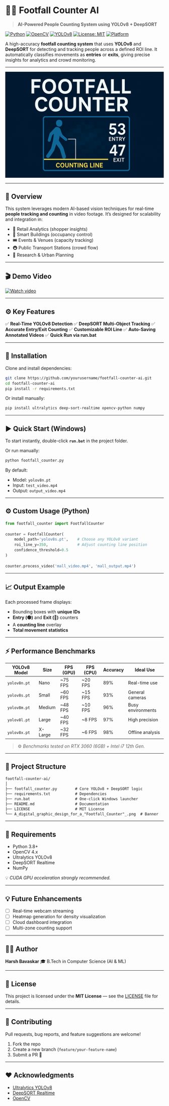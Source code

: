 # 🧍‍♂️ Footfall Counter AI

> **AI-Powered People Counting System using YOLOv8 + DeepSORT**

[![Python](https://img.shields.io/badge/Python-3.8+-blue.svg)](https://www.python.org/)
[![OpenCV](https://img.shields.io/badge/OpenCV-4.x-green.svg)](https://opencv.org/)
[![YOLOv8](https://img.shields.io/badge/YOLOv8-Ultralytics-orange.svg)](https://github.com/ultralytics/ultralytics)
[![License: MIT](https://img.shields.io/badge/License-MIT-yellow.svg)](LICENSE)
[![Platform](https://img.shields.io/badge/Platform-Windows%20%7C%20Linux-lightgrey.svg)]()

A high-accuracy **footfall counting system** that uses **YOLOv8** and **DeepSORT** for detecting and tracking people across a defined ROI line.
It automatically classifies movements as **entries** or **exits**, giving precise insights for analytics and crowd monitoring.

---

![Footfall Counter Banner](banner.png)

---

## 🧠 Overview

This system leverages modern AI-based vision techniques for real-time **people tracking and counting** in video footage.
It’s designed for scalability and integration in:

* 🏬 Retail Analytics (shopper insights)
* 🏢 Smart Buildings (occupancy control)
* 🎟️ Events & Venues (capacity tracking)
* 🚇 Public Transport Stations (crowd flow)
* 🧠 Research & Urban Planning

---
## 🎬 Demo Video
[![Watch video](https://img.shields.io/badge/Watch-Demo-blue)](Demo.mp4)

---

## ⚙️ Key Features

✅ **Real-Time YOLOv8 Detection**
✅ **DeepSORT Multi-Object Tracking**
✅ **Accurate Entry/Exit Counting**
✅ **Customizable ROI Line**
✅ **Auto-Saving Annotated Videos**
✅ **Quick Run via run.bat**

---

## 🧩 Installation

Clone and install dependencies:

```bash
git clone https://github.com/yourusername/footfall-counter-ai.git
cd footfall-counter-ai
pip install -r requirements.txt
```

Or install manually:

```bash
pip install ultralytics deep-sort-realtime opencv-python numpy
```

---

## ▶️ Quick Start (Windows)

To start instantly, double-click **`run.bat`** in the project folder.

Or run manually:

```bash
python footfall_counter.py
```

By default:

* Model: `yolov8n.pt`
* Input: `test_video.mp4`
* Output: `output_video.mp4`

---

## ⚙️ Custom Usage (Python)

```python
from footfall_counter import FootfallCounter

counter = FootfallCounter(
    model_path='yolov8s.pt',    # Choose any YOLOv8 variant
    roi_line_y=350,             # Adjust counting line position
    confidence_threshold=0.5
)

counter.process_video('mall_video.mp4', 'mall_output.mp4')
```

---

## 📈 Output Example

Each processed frame displays:

* Bounding boxes with **unique IDs**
* **Entry (🟢)** and **Exit (🔴)** counters
* A **counting line** overlay
* **Total movement statistics**

---

## ⚡ Performance Benchmarks

| YOLOv8 Model | Size    | FPS (GPU) | FPS (CPU) | Accuracy | Ideal Use         |
| ------------ | ------- | --------- | --------- | -------- | ----------------- |
| `yolov8n.pt` | Nano    | ~75 FPS   | ~20 FPS   | 89%      | Real-time use     |
| `yolov8s.pt` | Small   | ~60 FPS   | ~15 FPS   | 93%      | General cameras   |
| `yolov8m.pt` | Medium  | ~48 FPS   | ~10 FPS   | 96%      | Busy environments |
| `yolov8l.pt` | Large   | ~40 FPS   | ~8 FPS    | 97%      | High precision    |
| `yolov8x.pt` | X-Large | ~32 FPS   | ~6 FPS    | 98%      | Offline analysis  |

> ⚙️ *Benchmarks tested on RTX 3060 (6GB) + Intel i7 12th Gen.*

---

## 🧰 Project Structure

```
footfall-counter-ai/
│
├── footfall_counter.py        # Core YOLOv8 + DeepSORT logic
├── requirements.txt           # Dependencies
├── run.bat                    # One-click Windows launcher
├── README.md                  # Documentation
├── LICENSE                    # MIT License
└── A_digital_graphic_design_for_a_"Footfall_Counter"_.png  # Banner
```

---

## 🧾 Requirements

* Python 3.8+
* OpenCV 4.x
* Ultralytics YOLOv8
* DeepSORT Realtime
* NumPy

💡 *CUDA GPU acceleration strongly recommended.*

---

## 💡 Future Enhancements

* [ ] Real-time webcam streaming
* [ ] Heatmap generation for density visualization
* [ ] Cloud dashboard integration
* [ ] Multi-zone counting support

---

## 🧑‍💻 Author

**Harsh Bavaskar**
🎓 B.Tech in Computer Science (AI & ML)

---

## 📜 License

This project is licensed under the **MIT License** — see the [LICENSE](LICENSE) file for details.

---

## 🌟 Contributing

Pull requests, bug reports, and feature suggestions are welcome!

1. Fork the repo
2. Create a new branch (`feature/your-feature-name`)
3. Submit a PR 🎉

---

## ❤️ Acknowledgments

* [Ultralytics YOLOv8](https://github.com/ultralytics/ultralytics)
* [DeepSORT Realtime](https://github.com/levan92/deep-sort-realtime)
* [OpenCV](https://opencv.org/)


